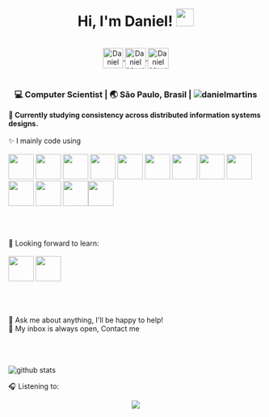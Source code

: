 
<div align="center">
 <h1> Hi, I'm Daniel! <img src="https://media.giphy.com/media/hvRJCLFzcasrR4ia7z/giphy.gif" width="35px"></h1>
  
</div>

<br>

<div align="center">
 <a href="https://www.linkedin.com/in/daniel-martins-850947a/" target="_blank">
   <img align="center" alt="Daniel Martins | Linkedin " width="40px" src="http://www.prepare1.com/wp-content/uploads/2014/04/linkedin-logo-high-res-1254-1024x1024.jpg"</a>
  
  <a href="https://twitter.com/daniel_martins" target="_blank">
    <img align="center" alt="Daniel Martins | Twitter" width="41px" src="https://raw.githubusercontent.com/anuraghazra/anuraghazra/master/assets/twitter.svg" />
  </a>
   
  <a href="https://www.last.fm/user/vobiscum666" target="_blank">
    <img align="center" alt="Daniel Martins | LastFM" width="41px" src="https://raw.githubusercontent.com/neilorangepeel/Free-Social-Icons/master/Flat/SVG/LastFM.svg" />
  </a>

 </div>

<br>

<div align="center">
<h3>💻  Computer Scientist | 🌏  São Paulo, Brasil | <img src=https://komarev.com/ghpvc/?username=danielmartins alt=danielmartins></h3>
</div>

**🌱  Currently studying consistency across distributed information systems designs.**
<br>
<br>
✨ I mainly code using <br>
<br>
<code><a href="https://www.python.org/" target="_blank"><img height="50" src="https://www.vectorlogo.zone/logos/python/python-ar21.svg"></a></code>
<code><a href="https://www.djangoproject.com/" target="_blank"><img height="50" src="https://www.vectorlogo.zone/logos/djangoproject/djangoproject-ar21.svg"></a></code>
<code><a href="https://fastapi.tiangolo.com/" target="_blank"><img height="50" src="https://fastapi.tiangolo.com/img/logo-margin/logo-teal.png"></a></code>
<code><a href="https://www.mongodb.com/" target="_blank"><img height="50" src="https://www.vectorlogo.zone/logos/mongodb/mongodb-ar21.svg"></a></code>
<code><a href="https://git-scm.com/" target="_blank"><img height="50" src="https://www.vectorlogo.zone/logos/git-scm/git-scm-ar21.svg"></a></code>
<code><a href="https://www.mysql.com/" target="_blank"><img height="50" src="https://www.vectorlogo.zone/logos/mysql/mysql-ar21.svg"></a></code>
<code><a href="https://www.docker.com/" target="_blank"><img height="50" src="https://www.vectorlogo.zone/logos/docker/docker-ar21.svg"></a></code>
<code><a href="https://kubernetes.io/" target="_blank"><img height="50" src="https://www.vectorlogo.zone/logos/kubernetes/kubernetes-ar21.svg"></a></code>
<code><a href="https://www.postgresql.org/" target="_blank"><img height="50" src="https://www.vectorlogo.zone/logos/postgresql/postgresql-ar21.svg"></a></code>
<code><a href="https://www.json.org/" target="_blank"><img height="50" src="https://www.vectorlogo.zone/logos/json/json-ar21.svg"></a></code>
<code><a href="https://aws.amazon.com/" target="_blank"><img height="50" src="https://www.vectorlogo.zone/logos/amazon_aws/amazon_aws-ar21.svg"></a></code>
<code><a href="https://cloud.google.com/" target="_blank"><img height="50" src="https://www.vectorlogo.zone/logos/google_cloud/google_cloud-ar21.svg"></a></code><code><a href="https://developers.google.com/protocol-buffers" target="_blank"><img height="50" src="https://www.vinsguru.com/wp-content/uploads/2020/06/protobuf.png"></a></code>
  
<br>
<br>

🌱 Looking forward to learn: <br>
<br>
<code><a href="https://kafka.apache.org/" target="_blank"><img height="50" src="https://www.vectorlogo.zone/logos/apache_kafka/apache_kafka-ar21.svg"></a></code>
<code><a href="https://grpc.io/" target="_blank"><img height="50" src="https://www.vectorlogo.zone/logos/grpcio/grpcio-ar21.svg"></a></code>

<br>
<br>
<br>
💬 Ask me about anything, I'll be happy to help! <br>
💬 My inbox is always open, Contact me <br>
<br>
<br>
<br>

![github stats](https://github-readme-stats.vercel.app/api?username=danielmartins&count_private=true&show_icons=true&theme=default)

🎧 Listening to: <br>
<div align="center">
  <img src="https://share.musc.pw/5UWe0l.jpg">
</div>
  
